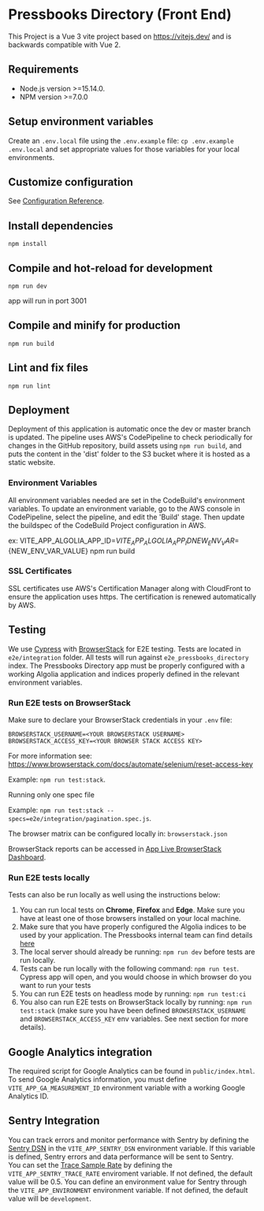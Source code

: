# Pressbooks Directory (Front End)
This Project is a Vue 3 vite project based on https://vitejs.dev/ and is backwards compatible with Vue 2.

## Requirements

- Node.js version >=15.14.0.
- NPM version >=7.0.0

## Setup environment variables
Create an `.env.local` file using the `.env.example` file: `cp .env.example .env.local` and set appropriate values for those variables for your local environments.

## Customize configuration
See [Configuration Reference](https://vitejs.dev/).

## Install dependencies
```
npm install
```

## Compile and hot-reload for development
```
npm run dev
```
app will run in port 3001

## Compile and minify for production
```
npm run build
```

## Lint and fix files
```
npm run lint
```

## Deployment
Deployment of this application is automatic once the dev or master branch is updated. The pipeline uses AWS's CodePipeline to check periodically for changes in the GitHub repository, build assets using `npm run build`, and puts the content in the 'dist' folder to the S3 bucket where it is hosted as a static website.

### Environment Variables
All environment variables needed are set in the CodeBuild's environment variables. To update an environment variable, go to the AWS console in CodePipeline, select the pipeline, and edit the 'Build' stage. Then update the buildspec of the CodeBuild Project configuration in AWS.

ex: VITE_APP_ALGOLIA_APP_ID=${VITE_APP_ALGOLIA_APP_ID} NEW_ENV_VAR=${NEW_ENV_VAR_VALUE} npm run build

### SSL Certificates
SSL certificates use AWS's Certification Manager along with CloudFront to ensure the application uses https. The certification is renewed automatically by AWS.

## Testing
We use [Cypress](https://www.cypress.io/) with [BrowserStack](https://browserstack.com) for E2E testing. Tests are located in `e2e/integration` folder. All tests will run against `e2e_pressbooks_directory` index. The Pressbooks Directory app must be properly configured with a working Algolia application and indices properly defined in the relevant environment variables.

### Run E2E tests on BrowserStack
Make sure to declare your BrowserStack credentials in your `.env` file:
```
BROWSERSTACK_USERNAME=<YOUR BROWSERSTACK USERNAME>
BROWSERSTACK_ACCESS_KEY=<YOUR BROWSER STACK ACCESS KEY>
```
For more information see: https://www.browserstack.com/docs/automate/selenium/reset-access-key

Example: `npm run test:stack`.

Running only one spec file

Example: `npm run test:stack --specs=e2e/integration/pagination.spec.js`.

The browser matrix can be configured locally in: `browserstack.json`

BrowserStack reports can be accessed in [App Live BrowserStack Dashboard](https://automate.browserstack.com/dashboard/v2/). 

### Run E2E tests locally
Tests can also be run locally as well using the instructions below: 
1. You can run local tests on **Chrome**, **Firefox** and **Edge**. Make sure you have at least one of those browsers installed on your local machine.
1. Make sure that you have properly configured the Algolia indices to be used by your application. The Pressbooks internal team can find details [here](https://docs.google.com/document/d/1F82PSJKeufpKp8bGrDifjPxGo2x6tKD-HJpTsuadCeg/edit#heading=h.3j6ezaup0nca)
1. The local server should already be running: `npm run dev` before tests are run locally.
1. Tests can be run locally with the following command:  `npm run test`. Cypress app will open, and you would choose in which browser do you want to run your tests
1. You can run E2E tests on headless mode by running: `npm run test:ci`
1. You also can run E2E tests on BrowserStack locally by running: `npm run test:stack` (make sure you have been defined `BROWSERSTACK_USERNAME` and `BROWSERSTACK_ACCESS_KEY` env variables. See next section for more details).

## Google Analytics integration
The required script for Google Analytics can be found in `public/index.html`. To send Google Analytics information, you must define `VITE_APP_GA_MEASUREMENT_ID` environment variable with a working Google Analytics ID.

## Sentry Integration
You can track errors and monitor performance with Sentry by defining the [Sentry DSN](https://docs.sentry.io/platforms/javascript/guides/vue/configuration/options/#dsn) in the `VITE_APP_SENTRY_DSN` environment variable. If this variable is defined, Sentry errors and data performance will be sent to Sentry.  
You can set the [Trace Sample Rate](https://docs.sentry.io/platforms/javascript/guides/vue/configuration/options/#tracesSampleRate) by defining the `VITE_APP_SENTRY_TRACE_RATE` enviroment variable. If not defined, the default value will be 0.5.
You can define an environment value for Sentry through the `VITE_APP_ENVIRONMENT` environment variable. If not defined, the default value will be `development`.
